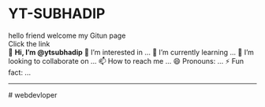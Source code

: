 # YT-SUBHADIP
hello friend welcome my Gitun page
<br>
Click the link
<br>
👋 <b>Hi, I’m @ytsubhadip</b>
 👀 I’m interested in ...
 🌱 I’m currently learning ...
💞️ I’m looking to collaborate on ...
📫 How to reach me ...
😄 Pronouns: ...
 ⚡ Fun fact: ...
 <hr>
 # webdevloper
 
